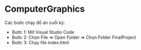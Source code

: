 # ComputerGraphics

Các bước chạy đồ án cuối kỳ:
- Bước 1: Mở Visual Studio Code
- Bước 2: Chọn File => Open Folder => Chọn Folder FinalProject
- Bước 3: Chạy file index.html
